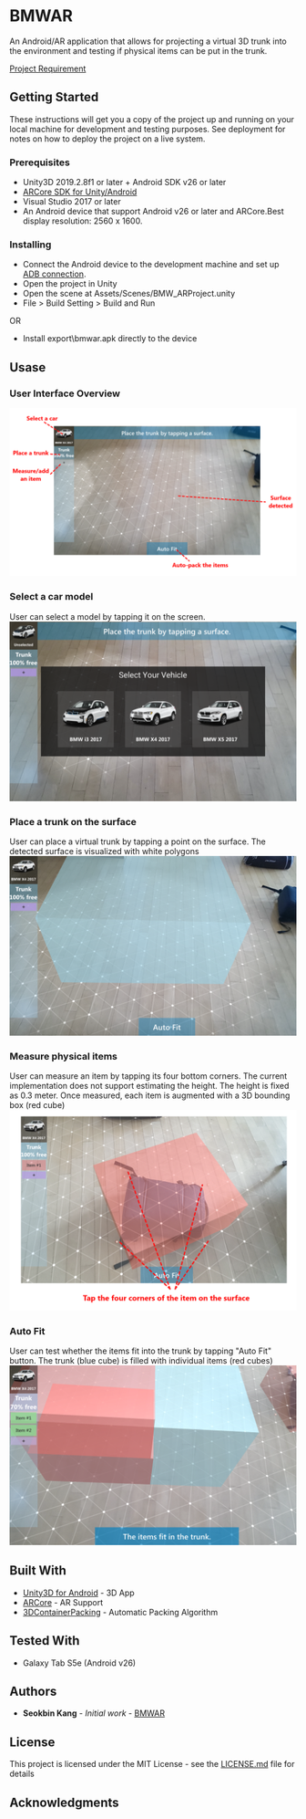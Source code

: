 # BMWAR

An Android/AR application that allows for projecting a virtual 3D trunk into the environment and testing if physical items can be put in the trunk.

[Project Requirement](https://github.com/BMWGroupTechnologyOfficeUSA/dli-coding-challenge/tree/master/ar-experience#design-guidelines)

## Getting Started

These instructions will get you a copy of the project up and running on your local machine for development and testing purposes. See deployment for notes on how to deploy the project on a live system.

### Prerequisites

* Unity3D 2019.2.8f1 or later + Android SDK v26 or later
* [ARCore SDK for Unity/Android](https://developers.google.com/ar/develop/unity/quickstart-android)
* Visual Studio 2017 or later
* An Android device that support Android v26 or later and ARCore.Best display resolution: 2560 x 1600.

### Installing

* Connect the Android device to the development machine and set up [ADB connection](https://developer.android.com/studio/command-line/adb). 
* Open the project in Unity
* Open the scene at Assets/Scenes/BMW_ARProject.unity
* File > Build Setting > Build and Run

OR 

* Install export\bmwar.apk directly to the device

## Usase

### User Interface Overview

![UI Overview](https://github.com/SeokbinKang/BMWAR/blob/master/Screenshots/UIOverview2.png)

### Select a car model
User can select a model by tapping it on the screen.
![Select a car](https://github.com/SeokbinKang/BMWAR/blob/master/Screenshots/UICarSelection.png)

### Place a trunk on the surface
User can place a virtual trunk by tapping a point on the surface. The detected surface is visualized with white polygons
![Place a trunk](https://github.com/SeokbinKang/BMWAR/blob/master/Screenshots/UIARTrunk.png)

### Measure physical items
User can measure an item by tapping its four bottom corners. The current implementation does not support estimating the height. The height is fixed as 0.3 meter. Once measured, each item is augmented with a 3D bounding box (red cube)
![Measure an item](https://github.com/SeokbinKang/BMWAR/blob/master/Screenshots/UIMeasure1Annotated2.png)

### Auto Fit
User can test whether the items fit into the trunk by tapping "Auto Fit" button. The trunk (blue cube) is filled with individual items (red cubes)
![Auto Fit](https://github.com/SeokbinKang/BMWAR/blob/master/Screenshots/UIAutoFit.png)

## Built With

* [Unity3D for Android](https://docs.unity3d.com/Manual/android-GettingStarted.html) - 3D App
* [ARCore](https://developers.google.com/ar) - AR Support
* [3DContainerPacking](https://github.com/davidmchapman/3DContainerPacking) - Automatic Packing Algorithm

## Tested With
* Galaxy Tab S5e (Android v26)

## Authors

* **Seokbin Kang** - *Initial work* - [BMWAR](https://github.com/SeokbinKang/BMWAR)

## License

This project is licensed under the MIT License - see the [LICENSE.md](LICENSE.md) file for details

## Acknowledgments


 
